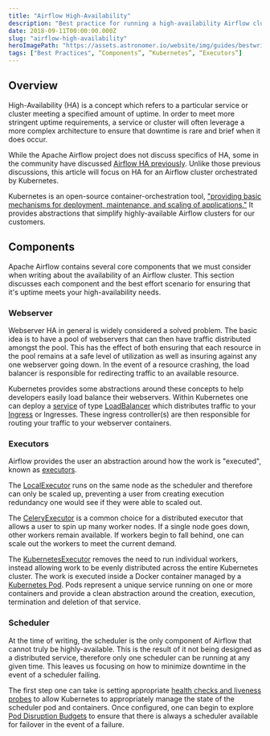 ```yaml
---
title: "Airflow High-Availability"
description: "Best practice for running a high-availability Airflow cluster"
date: 2018-09-11T00:00:00.000Z
slug: "airflow-high-availability"
heroImagePath: "https://assets.astronomer.io/website/img/guides/bestwritingpractices.png"
tags: ["Best Practices", “Components”, “Kubernetes”, “Executors”]
---
```


## Overview
High-Availability (HA) is a concept which refers to a particular service or cluster meeting a specified amount of uptime. In order to meet more stringent uptime requirements, a service or cluster will often leverage a more complex architecture to ensure that downtime is rare and brief when it does occur.

While the Apache Airflow project does not discuss specifics of HA, some in the community have discussed [Airflow HA previously](http://site.clairvoyantsoft.com/making-apache-airflow-highly-available/). Unlike those previous discussions, this article will focus on HA for an Airflow cluster orchestrated by Kubernetes. 

Kubernetes is an open-source container-orchestration tool, ["providing basic mechanisms for deployment, maintenance, and scaling of applications."](https://github.com/kubernetes/kubernetes/#kubernetes) It provides abstractions that simplify highly-available Airflow clusters for our customers.

## Components

Apache Airflow contains several core components that we must consider when writing about the availability of an Airflow cluster. This section discusses each component and the best effort scenario for ensuring that it's uptime meets your high-availability needs.

### Webserver

Webserver HA in general is widely considered a solved problem. The basic idea is to have a pool of webservers that can then have traffic distributed amongst the pool. This has the effect of both ensuring that each resource in the pool remains at a safe level of utilization as well as insuring against any one webserver going down. In the event of a resource crashing, the load balancer is responsible for redirecting traffic to an available resource.

Kubernetes provides some abstractions around these concepts to help developers easily load balance their webservers. Within Kubernetes one can deploy a [service](https://kubernetes.io/docs/concepts/services-networking/service/) of type [LoadBalancer](https://kubernetes.io/docs/concepts/services-networking/service/#loadbalancer) which distributes traffic to your [Ingress](https://kubernetes.io/docs/concepts/services-networking/ingress/#what-is-ingress) or Ingresses. These ingress controller(s) are then responsible for routing your traffic to your webserver containers.

### Executors

Airflow provides the user an abstraction around how the work is "executed", known as [executors](https://airflow.apache.org/code.html#executors). 

The [LocalExecutor](https://airflow.apache.org/code.html#airflow.executors.local_executor.LocalExecutor) runs on the same node as the scheduler and therefore can only be scaled up, preventing a user from creating execution redundancy one would see if they were able to scaled out.

The [CeleryExecutor](https://airflow.apache.org/code.html#airflow.executors.celery_executor.CeleryExecutor) is a common choice for a distributed executor that allows a user to spin up many worker nodes. If a single node goes down, other workers remain available. If workers begin to fall behind, one can scale out the workers to meet the current demand.

The [KubernetesExecutor](https://airflow.apache.org/kubernetes.html?highlight=kubernetes%20executor) removes the need to run individual workers, instead allowing work to be evenly distributed across the entire Kubernetes cluster. The work is executed inside a Docker container managed by a [Kubernetes Pod](https://kubernetes.io/docs/concepts/workloads/pods/pod/). Pods represent a unique service running on one or more containers and provide a clean abstraction around the creation, execution, termination and deletion of that service.

### Scheduler

At the time of writing, the scheduler is the only component of Airflow that cannot truly be highly-available. This is the result of it not being designed as a distributed service, therefore only one scheduler can be running at any given time. This leaves us focusing on how to minimize downtime in the event of a scheduler failing.

The first step one can take is setting appropriate [health checks and liveness probes](https://kubernetes.io/docs/tasks/configure-pod-container/configure-liveness-readiness-probes/) to allow Kubernetes to appropriately manage the state of the scheduler pod and containers. Once configured, one can begin to explore [Pod Disruption Budgets](https://kubernetes.io/docs/concepts/workloads/pods/disruptions/#how-disruption-budgets-work) to ensure that there is always a scheduler available for failover in the event of a failure. 

